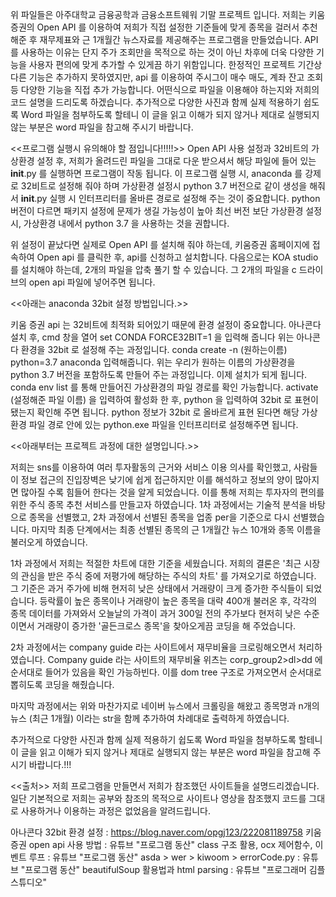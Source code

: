 위 파일들은 아주대학교 금융공학과 금융소프트웨워 기말 프로젝트 입니다.
저희는 키움증권의 Open API 를 이용하여 저희가 직접 설정한 기준들에 맞게 종목을 걸러서 추천해준 후 재무제표와 근 1개월간 뉴스자료를 제공해주는 프로그램을 만들었습니다.
API 를 사용하는 이유는 단지 주가 조회만을 목적으로 하는 것이 아닌 차후에 더욱 다양한 기능을 사용자 편의에 맞게 추가할 수 있게끔 하기 위함입니다. 한정적인 프로젝트 기간상 다른 기능은 추가하지 못하였지만, api 를 이용하여 주시그이 매수 매도, 계좌 잔고 조회등 다양한 기능을 직접 추가 가능합니다.
어떤식으로 파일을 이용해야 하는지와 저희의 코드 설명을 드리도록 하겠습니다.
추가적으로 다양한 사진과 함께 실제 적용하기 쉽도록 Word 파일을 첨부하도록 할테니 이 글을 읽고 이해가 되지 않거나 제대로 실행되지 않는 부분은 word 파일을 참고해 주시기 바랍니다.


<<프로그램 실행시 유의해야 할 점입니다!!!!!>>
Open API 사용 설정과 32비트의 가상환경 설정 후, 저희가 올려드린 파일을 그대로 다운 받으셔서 해당 파일에 들어 있는 __init__.py 를 실행하면 프로그램이 작동 됩니다. 
이 프로그램 실행 시, anaconda 를 강제로 32비트로 설정해 줘야 하며 가상환경 설정시 python 3.7 버전으로 같이 생성을 해줘서 __init__.py 실행 시 인터프리터를 올바른 경로로 설정해 주는 것이 중요합니다. python 버전이 다르면 패키지 설정에 문제가 생길 가능성이 높아 최선 버전 보단 가상환경 설정 시, 가상환경 내에서 python 3.7 을 사용하는 것을 권합니다. 

위 설정이 끝났다면 실제로 Open API 를 설치해 줘야 하는데, 키움증권 홈페이지에 접속하여 Open api 를 클릭한 후, api를 신청하고 설치합니다. 다음으로는 KOA studio 를 설치해야 하는데, 2개의 파일을 압축 풀기 할 수 있습니다. 그 2개의 파일을 c 드라이브의 open api 파일에 넣어주면 됩니다.


<<아래는 anaconda 32bit 설정 방법입니다.>>

키움 증권 api 는 32비트에 최적화 되어있기 때문에 환경 설정이 중요합니다.
아나콘다 설치 후, cmd 창을 열어
set CONDA FORCE32BIT=1 을 입력해 줍니다
위는 아나콘다 환경을 32bit 로 설정해 주는 과정입니다.
conda create -n (원하는이름) python=3.7 anaconda 입력해줍니다.
위는 우리가 원하는 이름의 가상환경을 python 3.7 버전을 포함하도록 만들어 주는 과정입니다.
이제 설치가 되게 됩니다.
conda env list 를 통해 만들어진 가상환경의 파일 경로를 확인 가능합니다.
activate (설정해준 파일 이름) 을 입력하여 활성화 한 후,
python 을 입력하여 32bit 로 표현이 됐는지 확인해 주면 됩니다.
python 정보가 32bit 로 올바르게 표현 된다면 해당 가상환경 파일 경로 안에 있는 python.exe 파일을 인터프리터로 설정해주면 됩니다.




<<아래부터는 프로젝트 과정에 대한 설명입니다.>>

저희는 sns를 이용하여 여러 투자활동의 근거와 서비스 이용 의사를 확인했고, 사람들이 정보 접근의 진입장벽은 낮기에 쉽게 접근하지만 이를 해석하고 정보의 양이 많아지면 많아질 수록 힘들어 한다는 것을 알게 되었습니다. 이를 통해 저희는 투자자의 편의를 위한 주식 종목 추천 서비스를 만들고자 하였습니다.
1차 과정에서는 기술적 분석을 바탕으로 종목을 선별했고, 2차 과정에서 선별된 종목을 업종 per을 기준으로 다시 선별했습니다. 마지막 최종 단계에서는 최종 선별된 종목의 근 1개월간 뉴스 10개와 종목 이름을 불러오게 하였습니다.

1차 과정에서 저희는 적절한 차트에 대한 기준을 세웠습니다. 저희의 결론은 '최근 시장의 관심을 받은 주식 중에 저평가에 해당하는 주식의 차트' 를 가져오기로 하였습니다. 그 기준은 과거 주가에 비해 현저히 낮은 상태에서 거래량이 크게 증가한 주식들이 되었습니다. 등락률이 높은 종목이나 거래량이 높은 종목을 대략 400개 불러온 후, 각각의 종목 데이터를 가져와서 오늘날의 가격이 과거 300일 전의 주가보다 현저히 낮은 수준이면서 거래량이 증가한 '골든크로스 종목'을 찾아오게끔 코딩을 해 주었습니다. 

2차 과정에서는 company guide 라는 사이트에서 재무비율을 크로링해오면서 처리하였습니다. Company guide 라는 사이트의 재무비율 위츠는 corp_group2>dl>dd 에 순서대로 들어가 있음을 확인 가능하빈다. 이를 dom tree 구조로 가져오면서 순서대로 뽑히도록 코딩을 해줬습니다. 

마지막 과정에서는 위와 마찬가지로 네이버 뉴스에서 크롤링을 해왔고 종목명과 n개의 뉴스 (최근 1개월) 이라는 str을 함께 추가하여 차례대로 출력하게 하였습니다. 




추가적으로 다양한 사진과 함께 실제 적용하기 쉽도록 Word 파일을 첨부하도록 할테니 이 글을 읽고 이해가 되지 않거나 제대로 실행되지 않는 부분은 word 파일을 참고해 주시기 바랍니다.!!!


<<출처>>
저희 프로그램을 만들면서 저희가 참조했던 사이트들을 설명드리겠습니다. 일단 기본적으로 저희는 공부와 참조의 목적으로 사이트나 영상을 참조했지 코드를 그대로 사용하거나 이용하는 과정은 없었음을 알려드립니다.

아나콘다 32bit 환경 설정 : https://blog.naver.com/opgj123/222081189758
키움 증권 open api 사용 방법 : 유튜브 "프로그램 동산"
class 구조 활용, ocx 제어함수, 이벤트 루프 : 유튜브 "프로그램 동산"
asda > wer > kiwoom > errorCode.py : 유튜브 "프로그램 동산"
beautifulSoup 활용법과 html parsing : 유튜브 "프로그래머 김플 스튜디오"
